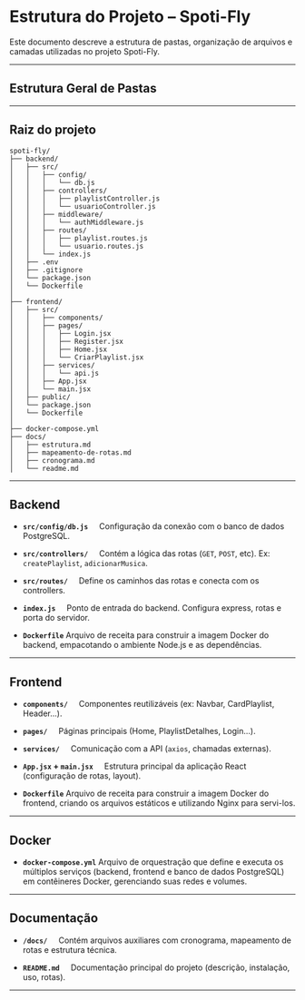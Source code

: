 
# Estrutura do Projeto – Spoti-Fly

Este documento descreve a estrutura de pastas, organização de arquivos e camadas utilizadas no projeto Spoti-Fly.

---

## Estrutura Geral de Pastas

---

## Raiz do projeto

```
spoti-fly/
├── backend/
│   ├── src/
│   │   ├── config/
│   │   │   └── db.js
│   │   ├── controllers/
│   │   │   ├── playlistController.js
│   │   │   └── usuarioController.js
│   │   ├── middleware/
│   │   │   └── authMiddleware.js
│   │   ├── routes/
│   │   │   ├── playlist.routes.js
│   │   │   └── usuario.routes.js
│   │   └── index.js
│   ├── .env
│   ├── .gitignore
│   └── package.json
│   └── Dockerfile 
│
├── frontend/
│   ├── src/
│   │   ├── components/
│   │   ├── pages/
│   │   │   ├── Login.jsx
│   │   │   ├── Register.jsx
│   │   │   ├── Home.jsx
│   │   │   └── CriarPlaylist.jsx
│   │   ├── services/
│   │   │   └── api.js
│   │   ├── App.jsx
│   │   └── main.jsx
│   ├── public/
│   └── package.json
│   └── Dockerfile 
│
├── docker-compose.yml
├── docs/
│   ├── estrutura.md
│   ├── mapeamento-de-rotas.md
│   ├── cronograma.md
│   └── readme.md
```
---

## Backend

- **`src/config/db.js`**  
  Configuração da conexão com o banco de dados PostgreSQL.

- **`src/controllers/`**  
  Contém a lógica das rotas (`GET`, `POST`, etc). Ex: `createPlaylist`, `adicionarMusica`.

- **`src/routes/`**  
  Define os caminhos das rotas e conecta com os controllers.

- **`index.js`**  
  Ponto de entrada do backend. Configura express, rotas e porta do servidor.

- **`Dockerfile`**
  Arquivo de receita para construir a imagem Docker do backend, empacotando o ambiente Node.js e as dependências.

---

## Frontend

- **`components/`**  
  Componentes reutilizáveis (ex: Navbar, CardPlaylist, Header...).

- **`pages/`**  
  Páginas principais (Home, PlaylistDetalhes, Login...).

- **`services/`**  
  Comunicação com a API (`axios`, chamadas externas).

- **`App.jsx` + `main.jsx`**  
  Estrutura principal da aplicação React (configuração de rotas, layout).

- **`Dockerfile`**
  Arquivo de receita para construir a imagem Docker do frontend, criando os arquivos estáticos e utilizando Nginx para servi-los.

---

## Docker

- **`docker-compose.yml`**
  Arquivo de orquestração que define e executa os múltiplos serviços (backend, frontend e banco de dados PostgreSQL) em contêineres Docker, gerenciando suas redes e volumes.

---

## Documentação

- **`/docs/`**  
  Contém arquivos auxiliares com cronograma, mapeamento de rotas e estrutura técnica.

- **`README.md`**  
  Documentação principal do projeto (descrição, instalação, uso, rotas).
---
